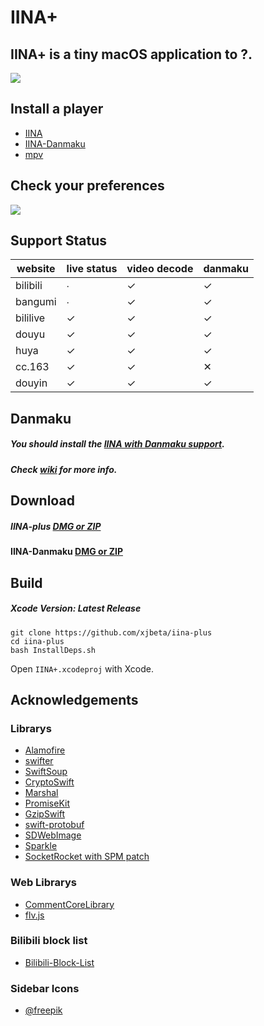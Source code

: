# IINA+

## IINA+ is a tiny macOS application to ?.

![](https://i.loli.net/2018/10/30/5bd83a7952437.gif)

## Install a player

- [IINA](https://lhc70000.github.io/iina/)
- [IINA-Danmaku](https://github.com/xjbeta/iina-danmaku/releases)
- [mpv](https://mpv.io/)

## Check your preferences

![](https://i.loli.net/2018/10/30/5bd83ae6985bd.jpeg)

## Support Status

<!--https://www.tablesgenerator.com/markdown_tables#-->

| website  | live status | video decode | danmaku |
| -------- | ----------- | ------------ | ------- |
| bilibili | ∙           | ✓            | ✓       |
| bangumi  | ∙           | ✓            | ✓       |
| bililive | ✓           | ✓            | ✓       |
| douyu    | ✓           | ✓            | ✓       |
| huya     | ✓           | ✓            | ✓       |
| cc.163   | ✓           | ✓            | ✕       |
| douyin   | ✓           | ✓            | ✓       |

## Danmaku

##### You should install the [IINA with Danmaku support](https://github.com/xjbeta/iina-danmaku/releases).

##### Check [wiki](https://github.com/xjbeta/iina-plus/wiki) for more info.

## Download

##### IINA-plus [DMG or ZIP](https://github.com/xjbeta/iina-plus/releases)

#### IINA-Danmaku [DMG or ZIP](https://github.com/xjbeta/iina-danmaku/releases)

## Build

##### Xcode Version: Latest Release

```
git clone https://github.com/xjbeta/iina-plus
cd iina-plus
bash InstallDeps.sh
```

Open `IINA+.xcodeproj` with Xcode.

## Acknowledgements

### Librarys

- [Alamofire](https://github.com/Alamofire/Alamofire)
- [swifter](https://github.com/httpswift/swifter)
- [SwiftSoup](https://github.com/scinfu/SwiftSoup)
- [CryptoSwift](https://github.com/krzyzanowskim/CryptoSwift)
- [Marshal](https://github.com/utahiosmac/Marshal)
- [PromiseKit](https://github.com/mxcl/PromiseKit)
- [GzipSwift](https://github.com/1024jp/GzipSwift)
- [swift-protobuf](https://github.com/apple/swift-protobuf)
- [SDWebImage](https://github.com/SDWebImage/SDWebImage)
- [Sparkle](https://github.com/sparkle-project/Sparkle)
- [SocketRocket with SPM patch](https://github.com/xjbeta/SocketRocket)


### Web Librarys

- [CommentCoreLibrary](https://github.com/jabbany/CommentCoreLibrary)
- [flv.js](https://github.com/bilibili/flv.js)

### Bilibili block list

- [Bilibili-Block-List](https://github.com/jnxyp/Bilibili-Block-List)

### Sidebar Icons

- [@freepik](https://www.flaticon.com/authors/freepik)
